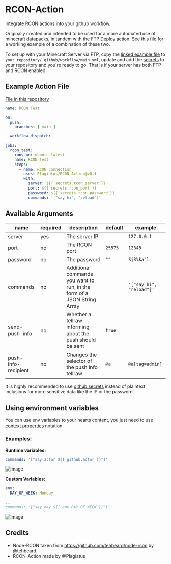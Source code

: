 # RCON-Action

Integrate RCON actions into your github workflow.

Originally created and intended to be used for a more automated use of minecraft datapacks, in tandem with the [FTP Deploy](https://github.com/marketplace/actions/ftp-deploy) action. See [this file](https://github.com/Plagiatus/YeggsMapjam2021/blob/main/.github/workflows/main.yml) for a working example of a combination of these two.

To set up with your Minecraft Server via FTP, copy the [linked example file](https://github.com/Plagiatus/YeggsMapjam2021/blob/main/.github/workflows/main.yml) to `your_repository/.github/workflow/main.yml`, update and add the [secrets](https://docs.github.com/en/actions/reference/encrypted-secrets) to your repository and you're ready to go. That is if your server has both FTP and RCON enabled.

## Example Action File

[File in this repository](https://github.com/Plagiatus/RCON-Action/blob/main/.github/workflows/main.yml)


```yml
name: RCON Test

on: 
  push:
    branches: [ main ]

  workflow_dispatch:

jobs:
  rcon_test:
    runs-on: ubuntu-latest
    name: RCON Test
    steps:
      - name: RCON Connection
        uses: Plagiatus/RCON-Action@v0.1
        with:
          server: ${{ secrets.rcon_server }}
          port: ${{ secrets.rcon_port }}
          password: ${{ secrets.rcon_password }}
          commands: '["say hi", "reload"]'
```

## Available Arguments

| name | required | description | default | example |
|-|-|-|-|-|
| server | yes | The server IP |  | `127.0.0.1` |
| port | no | The RCON port | `25575` | `12345` |
| password | no | The password | `""` | `Sj3%ka"l`  |
| commands | no | Additional commands you want to run, in the form of a JSON String Array |  | `'["say hi", "reload"]'` |
| send-push-info | no | Whether a tellraw informing about the push should be sent | `true` |  |
| push-info-recipient | no | Changes the selector of the push info tellraw. | `@a` | `@a[tag=admin]` |

It is highly recommended to use [github secrets](https://docs.github.com/en/actions/reference/encrypted-secrets) instead of plaintext inclusions for more sensitive data like the IP or the password.

## Using environment variables
You can use env variables to your hearts content, you just need to use [context properties](https://docs.github.com/en/actions/learn-github-actions/contexts) notation.

### Examples:

**Runtime variables:**

```yml
commands: '["say actor ${{ github.actor }}"]'
```

![image](https://user-images.githubusercontent.com/7681159/203531828-37b3b87c-d009-4266-b987-f2d45eda09e3.png)


**Custom Variables:**

```yml
env:
  DAY_OF_WEEK: Monday

...
commands: '["say day ${{ env.DAY_OF_WEEK }}"]'
```

![image](https://user-images.githubusercontent.com/7681159/203531474-e763c776-a635-4394-8a21-c370e5047333.png)


## Credits

- Node-RCON taken from https://github.com/tehbeard/node-rcon by @tehbeard.
- RCON-Action made by @Plagiatus
